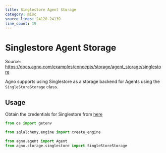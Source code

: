 ```yaml
---
title: Singlestore Agent Storage
category: misc
source_lines: 24120-24139
line_count: 19
---
```


# Singlestore Agent Storage
Source: https://docs.agno.com/examples/concepts/storage/agent_storage/singlestore



Agno supports using Singlestore as a storage backend for Agents using the `SingleStoreStorage` class.

## Usage

Obtain the credentials for Singlestore from [here](https://portal.singlestore.com/)

```python singlestore_storage_for_agent.py
from os import getenv

from sqlalchemy.engine import create_engine

from agno.agent import Agent
from agno.storage.singlestore import SingleStoreStorage

